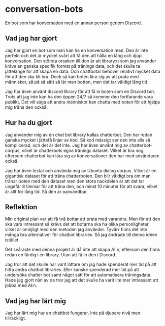 # conversation-bots
 
En bot som har konversation med en annan person genom Discord.

## Vad jag har gjort

Jag har gjort en bot som man kan ha en konversation med. Den är inte perfekt och det är mycket svårt att få den att hålla en lång och djup konversation. Den största orsaken till den är att library:n som jag använder krävs en ganska specifik format på tränings data, och det skulle ta jättelänge för att skapa en data. Och chattbotar behöver relativt mycket data för att den ska bli bra. Dock så kan boten lära sig av att prata med människor, så på så sätt så lär man botten, men det tar väldigt lång tid.

Jag har även använt discord library för att få in boten som en Discord bot. Trots att jag inte kan ha den öppen 24/7 så kommer den fortfarande vara publikt. Det vill säga att andra människor kan chatta med boten för att hjälpa mig träna den också.

## Hur ha du gjort

Jag använder mig av en chat bot library kallas chatterbot. Den har redan ganska mycket i jättefå linjer av kod. Så kod mässigt ser den inte alls så komplicerad, och det är det inte. Jag har även använt mig av chatterbot-corpus, vilket är chatterbots egna tränings dataset. Vilket är bra nog eftersom chatterbot kan lära sig av konversationer den har med användaren också. 

Jag har även testat och använda mig av Ubuntu dialog corpus. Vilket är en gigantisk dataset för att träna chatterboten. Den blir väldigt bra om man tränar boten med den dataset men den stora nackdelen är att det tar ungefär 8 timmar för att träna den, och minst 10 minuter för att svara, vilket är allt för lång tid. Så den är oanvändbar. 

## Reflektion

Min original plan var att få två bottar att prata med varandra. Men för att den ska vara intressant så krävs det att botarna ska ha olika personligheter, vilket är omöjligt med den metoden jag använder. Tyvärr finns det inte många bra alternativer för chatbot libraries. Så jag ändrade till denna idéen istället. 

Det svåraste med denna projekt är då inte att skapa AI:n, eftersom den finns redan en färdig i en library. Utan att få in den i Discord. 

Jag tror att det skulle har varit lättare om jag hade spenderat mer tid på att hitta andra chatbot libraries. Eller kanske spenderad mer tid på att undersöka chatter bot samt något sätt för att automatisera träningsdata. Hade jag gjort nån av de tror jag att det skulle ha varit lite mer intressant att jobba med AI:n. 

## Vad jag har lärt mig

Jag har lärt mig hur en chattbot fungerar. Inte på djupare nivå men tillräckligt. 